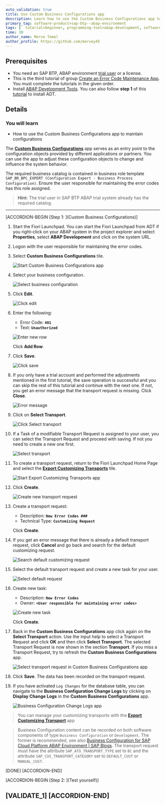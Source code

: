 ```yaml
---
auto_validation: true
title: Use Custom Business Configurations app
description: Learn how to use the Custom Business Configurations app to maintain configurations.
primary_tag: software-product>sap-btp--abap-environment
tags: [  tutorial>beginner, programming-tool>abap-development, software-product>sap-business-technology-platform ]
time: 30
author_name: Merve Temel
author_profile: https://github.com/mervey45
---
```


## Prerequisites  
- You need an SAP BTP, ABAP environment [trial user](abap-environment-trial-onboarding) or a license.
- This is the third tutorial of group [Create an Error Code Maintenance App](group.abap-env-factory). You must complete the tutorials in the given order.
- Install [ABAP Development Tools](https://tools.hana.ondemand.com/#abap). You can also follow **step 1** of this [tutorial](abap-install-adt) to install ADT.


## Details
### You will learn  
- How to use the Custom Business Configurations app to maintain configurations


The [**Custom Business Configurations**](https://help.sap.com/viewer/65de2977205c403bbc107264b8eccf4b/Cloud/en-US/76384d8e68e646d6ae5ce8977412cbb4.html) app serves as an entry point to the configuration objects provided by different applications or partners. You can use the app to adjust these configuration objects to change and influence the system behavior.

The required business catalog is contained in business role template `SAP_BR_BPC_EXPERT (Configuration Expert - Business Process Configuration)`. Ensure the user responsible for maintaining the error codes has this role assigned.

>**Hint:** The trial user in SAP BTP ABAP trial system already has the required catalog.

---
[ACCORDION-BEGIN [Step 1: ](Custom Business Configurations)]

  1. Start the Fiori Launchpad. You can start the Fiori Launchpad from ADT if you right-click on your ABAP system in the project explorer and select **Properties**, select **ABAP Development** and click on the system URL.

  2. Logon with the user responsible for maintaining the error codes.

  3. Select **Custom Business Configurations** tile.

      ![Start Custom Business Configurations app](m.png)

  4. Select your business configuration.

      ![Select business configuration](m2.png)

  5. Click **Edit**.

      ![Click edit](m3.png)

  6. Enter the following:
     - Error Code: **`401`**
     - Text: **`Unauthorized`**

     ![Enter new row](m4.png)

     Click **Add Row**.

  7. Click **Save**.

     ![Click save](m5.png)

  8. If you only have a trial account and performed the adjustments mentioned in the first tutorial, the save operation is successful and you can skip the rest of this tutorial and continue with the next one. If not, you get an error message that the transport request is missing. Click **Close**.

      ![Error message](m6.png)

9. Click on **Select Transport**.

    ![Click Select transport](m7.png)

10. If a Task of a modifiable Transport Request is assigned to your user, you can select the Transport Request and proceed with saving. If not you need to create a new one first.

    ![Select transport](m8.png)

11. To create a transport request, return to the Fiori Launchpad Home Page and select the [**Export Customizing Transports**](https://help.sap.com/viewer/65de2977205c403bbc107264b8eccf4b/Cloud/en-US/fa7366c3888848bd94566104ac52e627.html) tile.

     ![Start Export Customizing Transports app](m9.png)

12. Click **Create**.

     ![Create new transport request](m10.png)

13. Create a transport request:
    - Description: **`New Error Codes ###`**
    - Technical Type: **`Customizing Request`**

    Click **Create**.

14. If you get an error message that there is already a default transport request, click **Cancel** and go back and search for the default customizing request.

    ![Search default customizing request](m12.png)

15. Select the default transport request and create a new task for your user.

    ![Select default request](m13.png)

16. Create new task:
    - Description: **`New Error Codes`**
    - Owner: **`<User responsible for maintaining error codes>`**

    ![Create new task](m15.png)

    Click **Create**.

17. Back in the **Custom Business Configurations** app click again on the **Select Transport** action. Use the input help to select a Transport Request and click **OK** and then click **Select Transport**. The selected Transport Request is now shown in the section **Transport**. If you miss a Transport Request, try to refresh the **Custom Business Configurations** app.

    ![Select transport request in Custom Business Configurations app](m16.png)

18. Click **Save**. The data has been recorded on the transport request.

19. If you have activated `Log Changes` for the database table, you can navigate to the **Business Configuration Change Logs** by clicking on **Display Change Logs** in the **Custom Business Configurations** app.


    ![Business Configuration Change Logs app](m17.png)
     
>You can manage your customizing transports with the [**Export Customizing Transport**](https://help.sap.com/viewer/65de2977205c403bbc107264b8eccf4b/Cloud/en-US/fa7366c3888848bd94566104ac52e627.html) app

>Business Configuration content can be recorded on both software components of type `Business Configuration` or `Development`. The former is recommended, see also [Business Configuration for SAP Cloud Platform ABAP Environment | SAP Blogs](https://blogs.sap.com/2019/12/20/business-configuration-for-sap-cloud-platform-abap-environment/). The transport request must have the attribute `SAP_ATO_TRANSPORT_TYPE` set to `BC` and the attribute `SAP_CUS_TRANSPORT_CATEGORY` set to `DEFAULT_CUST` or `MANUAL_CUST`.

[DONE]
[ACCORDION-END]


[ACCORDION-BEGIN [Step 2: ](Test yourself)]

[VALIDATE_1]
[ACCORDION-END]
---
